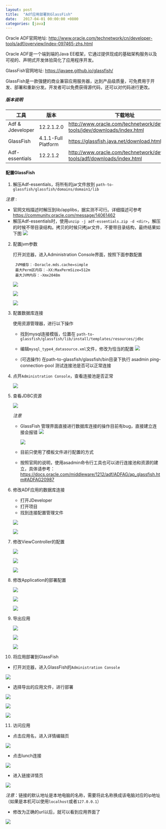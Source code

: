 ```yaml
---
layout: post
title:  "Adf应用部署到GlassFish"
date:   2017-04-01 00:00:00 +0800
categories: [java]
---
```


Oracle ADF官网地址: http://www.oracle.com/technetwork/cn/developer-tools/adf/overview/index-097465-zhs.html

Oracle ADF是一个端到端的Java EE框架，它通过提供现成的基础架构服务以及可视的、声明式开发体验简化了应用程序开发。

GlassFish官网地址: https://javaee.github.io/glassfish/

GlassFish是一款强健的商业兼容应用服务器，达到产品级质量，可免费用于开发、部署和重新分发。开发者可以免费获得源代码，还可以对代码进行更改。     







##### 版本说明


| 工具 | 版本 | 下载地址 |
| ---- | ----- | ----- |
| Adf & Jdeveloper | 12.2.1.2.0 | http://www.oracle.com/technetwork/developer-tools/jdev/downloads/index.html |
| GlassFish	| 4.1.1-Full Platform	| https://glassfish.java.net/download.html |
| Adf-essentials	 | 12.2.1.2	 | http://www.oracle.com/technetwork/developer-tools/adf/downloads/index.html |


#### 配置GlassFish

1. 解压Adf-essentials，将所有的jar文件放到 `path-to-glassfish/glassfish/domains/domain1/lib`

  *注意* :

  * 官网文档描述时解压到lib/applibs，据实测不可行。详细描述可参考 https://community.oracle.com/message/14061462
  * 解压Adf-essentials时，使用`unzip -j adf-essentials.zip -d <dir>`，解压的时候不带目录结构。拷贝的时候只拷jar文件，不要带目录结构，最终结果如下图
   ![](/static/img/lib-jars.png)


2. 配置jvm参数

   打开浏览器，进入Administration Console界面，按照下面参数配置

   ```
    JVM缓存：-Doracle.mds.cache=simple
    最大Perm区内存：-XX:MaxPermSize=512m
    最大JVM内存：-Xmx2048m
   ```

   ![](media/2-1.png)

   ![](media/a2g-2-2.png)

   ![](media/a2g-2-3.png)


3. 配置数据库连接

   使用资源管理器，进行以下操作
   
   * 找到mysql连接模版，位置在
`path-to-glassfish/glassfish/lib/install/templates/resources/jdbc`
   * 编辑`mysql_type4_datasource.xml`文件，修改为恰当的配置
   ![](media/a2g-3-1.png)

   * (可选操作) 在path-to-glassfish/glassfish/bin目录下执行 asadmin ping-connection-pool <connection-pool-name>测试连接池是否可以正常连接

4. 点开`Administration Console`，查看连接池是否正常

   ![](media/a2g-4-1.png)

5. 查看JDBC资源
   
   ![](media/a2g-5-1.png)

   *注意*
   
   * GlassFish 管理界面直接进行数据库连接的操作目前有bug，直接建立连接会报错
   ![](media/a2g-5-2.png)
   
     ![](media/a2g-5-3.png)
   
   * 目前只使用了模板文件进行配置的方式
   * 按照官网的说明，使用asadmin命令行工具也可以进行连接池和资源的建立，具体请参考：  https://docs.oracle.com/middleware/1212/adf/ADFAG/ap_glassfish.htm#ADFAG20987

6. 修改ADF应用的数据库连接
   
   * 打开JDeveloper
   * 打开项目
   * 找到连接配置管理文件
   
   ![](media/a2g-6-1.png)
   
   ![](media/a2g-6-2.png)

7. 修改ViewController的配置
   
   ![](media/a2g-7-1.png)

   ![](media/a2g-7-2.png)

   ![](media/a2g-7-3.png)

8. 修改Application的部署配置

   ![](media/a2g-8-1.png)

   ![](media/a2g-8-2.png)

   ![](media/a2g-8-3.png)

9. 导出应用
   
   ![](media/a2g-9-1.png)

   ![](media/a2g-9-2.png)

   ![](media/a2g-9-3.png)

10. 将应用部署到GlassFish

   * 打开浏览器，进入GlassFish的`Administration Console`
   
   ![](media/a2g-10-1.png)

   
   * 选择导出的应用文件，进行部署
   
   ![](media/a2g-10-2.png)

   ![](media/a2g-10-3.png)

   ![](media/a2g-10-4.png)

11. 访问应用
   
   * 点击应用名，进入详情编辑页
   
   ![](media/a2g-11-1.png)

   
   * 点击lunch连接
   
   ![](media/a2g-11-2.png)

   
   * 进入链接详情页
   
   ![](media/a2g-11-3.png)

   *注意*：链接的默认地址是本地电脑的名称，需要将此名称换成该电脑对应的ip地址（如果是本机可以使用`localhost`或者`127.0.0.1`）
   
   * 修改为正确的url以后，就可以看到应用界面了
   
   ![](media/a2g-11-4.png)


